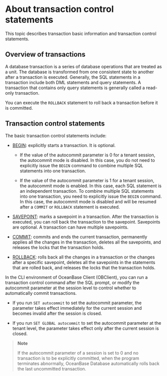 # About transaction control statements

This topic describes transaction basic information and transaction control statements.

## Overview of transactions

A database transaction is a series of database operations that are treated as a unit. The database is transformed from one consistent state to another after a transaction is executed. Generally, the SQL statements in a transaction include both DML statements and query statements. A transaction that contains only query statements is generally called a read-only transaction.

You can execute the `ROLLBACK` statement to roll back a transaction before it is committed. 

## Transaction control statements

The basic transaction control statements include:

* [BEGIN](2.start-a-transaction.md): explicitly starts a transaction. It is optional.

   * If the value of the autocommit parameter is 0 for a tenant session, the autocommit mode is disabled. In this case, you do not need to explicitly issue the `BEGIN` command to combine multiple SQL statements into one transaction.  

   * If the value of the autocommit parameter is 1 for a tenant session, the autocommit mode is enabled. In this case, each SQL statement is an independent transaction. To combine multiple SQL statements into one transaction, you need to explicitly issue the `BEGIN` command. In this case, the autocommit mode is disabled and will be resumed after a `COMMIT` or `ROLLBACK` statement is executed.

* [SAVEPOINT](3.transaction-savepoints.md): marks a savepoint in a transaction. After the transaction is executed, you can roll back the transaction to the savepoint. Savepoints are optional. A transaction can have multiple savepoints.

* [COMMIT](4.submit-transaction.md): commits and ends the current transaction, permanently applies all the changes in the transaction, deletes all the savepoints, and releases the locks that the transaction holds.

* [ROLLBACK](5.roll-back-transactions.md): rolls back all the changes in a transaction or the changes after a specific savepoint, deletes all the savepoints in the statements that are rolled back, and releases the locks that the transaction holds.

In the CLI environment of OceanBase Client (OBClient), you can run a transaction control command after the SQL prompt, or modify the autocommit parameter at the session level to control whether to automatically commit transactions.

* If you run `SET autocommit` to set the autocommit parameter, the parameter takes effect immediately for the current session and becomes invalid after the session is closed.

* If you run `SET GLOBAL autocommit` to set the autocommit parameter at the tenant level, the parameter takes effect only after the current session is closed.

> **Note**
>
> If the autocommit parameter of a session is set to 0 and no transaction is to be explicitly committed, when the program terminates abnormally, OceanBase Database automatically rolls back the last uncommitted transaction.

